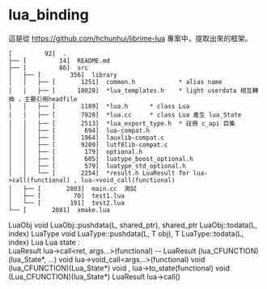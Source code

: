 # lua_binding
這是從 https://github.com/hchunhui/librime-lua 專案中，提取出來的框架。

```
[         92]  .
├── [         14]  README.md
├── [         86]  src
│   ├── [        356]  library
│   │   ├── [       1251]  common.h            * alias name
│   │   ├── [      18028]  *lua_templates.h    * light userdata 相互轉換 ，主要引用headfile
│   │   ├── [       1189]  *lua.h      * class Lua
│   │   ├── [       7928]  *lua.cc     * class Lua 產生 lua_State
│   │   ├── [       2513]  *lua_export_type.h  * 註冊 c_api 巨集
│   │   ├── [        694]  lua-compat.h  
│   │   ├── [       1964]  lauxlib-compat.c
│   │   ├── [       9209]  lutf8lib-compat.c
│   │   ├── [        179]  optional.h         
│   │   ├── [        605]  luatype_boost_optional.h
│   │   ├── [        579]  luatype_std_optional.h
│   │   └── [       2254]  *result.h LuaResult for lua->call(functional) , lua->void_call(functional) 
│   ├── [       2803]  main.cc  測試 
│   ├── [         70]  test1.lua
│   └── [        191]  test2.lua
└── [       2081]  xmake.lua
```

LuaObj   void LuaObj::pushdata(L, shared_ptr<LuaObj>),  shared_ptr<LuaObj>  LuaObj::todata(L, index)
LuaType  void LuaType<T>::pushdata(L, T obj),              T LuaType<T>::todata(L, index)
Lua      Lua state :    
       LuaResult lua->call<ret, args...>(functional) --   LuaResult (lua_CFUNCTION)(lua_State*, ...)
       void      lua->void_call<args...>(functional) void (lua_CFUNCTION)(Lua_State*) 
       void    , lua->to_state(functional)  void (Lua_CFUNCTION)(lua_State*)
LuaResult   lua->call() 


